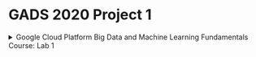 # GADS 2020 Project 1


<details>
  <summary>Google Cloud Platform Big Data and Machine Learning Fundamentals Course: Lab 1</summary>
  ![Google Cloud Platform Big Data and Machine Learning Fundamentals Course: Lab 1](img/BigDataMLFund01.png)
</details>





